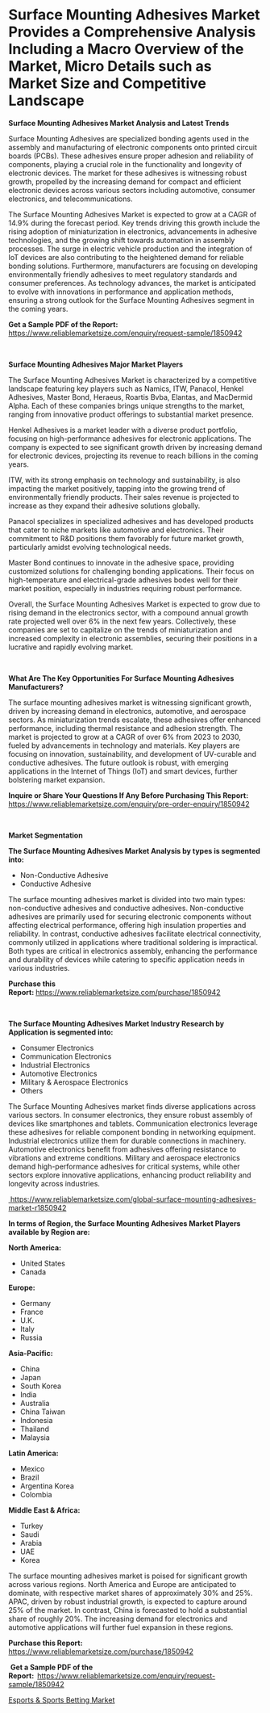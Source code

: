 <p><h1>Surface Mounting Adhesives Market Provides a Comprehensive Analysis Including a Macro Overview of the Market, Micro Details such as Market Size and Competitive Landscape</h1></p><p><strong>Surface Mounting Adhesives Market Analysis and Latest Trends</strong></p>
<p><p>Surface Mounting Adhesives are specialized bonding agents used in the assembly and manufacturing of electronic components onto printed circuit boards (PCBs). These adhesives ensure proper adhesion and reliability of components, playing a crucial role in the functionality and longevity of electronic devices. The market for these adhesives is witnessing robust growth, propelled by the increasing demand for compact and efficient electronic devices across various sectors including automotive, consumer electronics, and telecommunications.</p><p>The Surface Mounting Adhesives Market is expected to grow at a CAGR of 14.9% during the forecast period. Key trends driving this growth include the rising adoption of miniaturization in electronics, advancements in adhesive technologies, and the growing shift towards automation in assembly processes. The surge in electric vehicle production and the integration of IoT devices are also contributing to the heightened demand for reliable bonding solutions. Furthermore, manufacturers are focusing on developing environmentally friendly adhesives to meet regulatory standards and consumer preferences. As technology advances, the market is anticipated to evolve with innovations in performance and application methods, ensuring a strong outlook for the Surface Mounting Adhesives segment in the coming years.</p></p>
<p><strong>Get a Sample PDF of the Report:&nbsp;</strong> <a href="https://www.reliablemarketsize.com/enquiry/request-sample/1850942?utm_campaign=1133&utm_medium=2&utm_source=Github&utm_content=ia&utm_term=07012025&utm_id=surface-mounting-adhesives">https://www.reliablemarketsize.com/enquiry/request-sample/1850942</a></p>
<p>&nbsp;</p>
<p><strong>Surface Mounting Adhesives Major Market Players</strong></p>
<p><p>The Surface Mounting Adhesives Market is characterized by a competitive landscape featuring key players such as Namics, ITW, Panacol, Henkel Adhesives, Master Bond, Heraeus, Roartis Bvba, Elantas, and MacDermid Alpha. Each of these companies brings unique strengths to the market, ranging from innovative product offerings to substantial market presence.</p><p>Henkel Adhesives is a market leader with a diverse product portfolio, focusing on high-performance adhesives for electronic applications. The company is expected to see significant growth driven by increasing demand for electronic devices, projecting its revenue to reach billions in the coming years.</p><p>ITW, with its strong emphasis on technology and sustainability, is also impacting the market positively, tapping into the growing trend of environmentally friendly products. Their sales revenue is projected to increase as they expand their adhesive solutions globally.</p><p>Panacol specializes in specialized adhesives and has developed products that cater to niche markets like automotive and electronics. Their commitment to R&D positions them favorably for future market growth, particularly amidst evolving technological needs.</p><p>Master Bond continues to innovate in the adhesive space, providing customized solutions for challenging bonding applications. Their focus on high-temperature and electrical-grade adhesives bodes well for their market position, especially in industries requiring robust performance.</p><p>Overall, the Surface Mounting Adhesives Market is expected to grow due to rising demand in the electronics sector, with a compound annual growth rate projected well over 6% in the next few years. Collectively, these companies are set to capitalize on the trends of miniaturization and increased complexity in electronic assemblies, securing their positions in a lucrative and rapidly evolving market.</p></p>
<p>&nbsp;</p>
<p><strong>What Are The Key Opportunities For Surface Mounting Adhesives Manufacturers?</strong></p>
<p><p>The surface mounting adhesives market is witnessing significant growth, driven by increasing demand in electronics, automotive, and aerospace sectors. As miniaturization trends escalate, these adhesives offer enhanced performance, including thermal resistance and adhesion strength. The market is projected to grow at a CAGR of over 6% from 2023 to 2030, fueled by advancements in technology and materials. Key players are focusing on innovation, sustainability, and development of UV-curable and conductive adhesives. The future outlook is robust, with emerging applications in the Internet of Things (IoT) and smart devices, further bolstering market expansion.</p></p>
<p><strong>Inquire or Share Your Questions If Any Before Purchasing This Report:</strong> <a href="https://www.reliablemarketsize.com/enquiry/pre-order-enquiry/1850942?utm_campaign=1133&utm_medium=2&utm_source=Github&utm_content=ia&utm_term=07012025&utm_id=surface-mounting-adhesives">https://www.reliablemarketsize.com/enquiry/pre-order-enquiry/1850942</a></p>
<p>&nbsp;</p>
<p><strong>Market Segmentation</strong></p>
<p><strong>The Surface Mounting Adhesives Market Analysis by types is segmented into:</strong></p>
<p><ul><li>Non-Conductive Adhesive</li><li>Conductive Adhesive</li></ul></p>
<p><p>The surface mounting adhesives market is divided into two main types: non-conductive adhesives and conductive adhesives. Non-conductive adhesives are primarily used for securing electronic components without affecting electrical performance, offering high insulation properties and reliability. In contrast, conductive adhesives facilitate electrical connectivity, commonly utilized in applications where traditional soldering is impractical. Both types are critical in electronics assembly, enhancing the performance and durability of devices while catering to specific application needs in various industries.</p></p>
<p><strong>Purchase this Report:&nbsp;</strong><a href="https://www.reliablemarketsize.com/purchase/1850942?utm_campaign=1133&utm_medium=2&utm_source=Github&utm_content=ia&utm_term=07012025&utm_id=surface-mounting-adhesives">https://www.reliablemarketsize.com/purchase/1850942</a></p>
<p>&nbsp;</p>
<p><strong>The Surface Mounting Adhesives Market Industry Research by Application is segmented into:</strong></p>
<p><ul><li>Consumer Electronics</li><li>Communication Electronics</li><li>Industrial Electronics</li><li>Automotive Electronics</li><li>Military & Aerospace Electronics</li><li>Others</li></ul></p>
<p><p>The Surface Mounting Adhesives market finds diverse applications across various sectors. In consumer electronics, they ensure robust assembly of devices like smartphones and tablets. Communication electronics leverage these adhesives for reliable component bonding in networking equipment. Industrial electronics utilize them for durable connections in machinery. Automotive electronics benefit from adhesives offering resistance to vibrations and extreme conditions. Military and aerospace electronics demand high-performance adhesives for critical systems, while other sectors explore innovative applications, enhancing product reliability and longevity across industries.</p></p>
<p><a href="https://www.reliablemarketsize.com/global-surface-mounting-adhesives-market-r1850942?utm_campaign=1133&utm_medium=2&utm_source=Github&utm_content=ia&utm_term=07012025&utm_id=surface-mounting-adhesives">&nbsp;https://www.reliablemarketsize.com/global-surface-mounting-adhesives-market-r1850942</a></p>
<p><strong>In terms of Region, the Surface Mounting Adhesives Market Players available by Region are:</strong></p>
<p>
    <p> <strong> North America: </strong>
        <ul>
            <li>United States</li>
            <li>Canada</li>
        </ul>
        </p> 
    <p> <strong> Europe: </strong>
        <ul>
            <li>Germany</li>
            <li>France</li>
            <li>U.K.</li>
            <li>Italy</li>
            <li>Russia</li>
        </ul>
        </p> 
    <p> <strong> Asia-Pacific: </strong>
        <ul>
            <li>China</li>
            <li>Japan</li>
            <li>South Korea</li>
            <li>India</li>
            <li>Australia</li>
            <li>China Taiwan</li>
            <li>Indonesia</li>
            <li>Thailand</li>
            <li>Malaysia</li>
        </ul>
        </p> 
    <p> <strong> Latin America: </strong>
        <ul>
            <li>Mexico</li>
            <li>Brazil</li>
            <li>Argentina Korea</li>
            <li>Colombia</li>
        </ul>
        </p> 
    <p> <strong> Middle East & Africa: </strong>
        <ul>
            <li>Turkey</li>
            <li>Saudi</li>
            <li>Arabia</li>
            <li>UAE</li>
            <li>Korea</li>
        </ul>
    </p>
    </p>
<p><p>The surface mounting adhesives market is poised for significant growth across various regions. North America and Europe are anticipated to dominate, with respective market shares of approximately 30% and 25%. APAC, driven by robust industrial growth, is expected to capture around 25% of the market. In contrast, China is forecasted to hold a substantial share of roughly 20%. The increasing demand for electronics and automotive applications will further fuel expansion in these regions.</p></p>
<p><strong>Purchase this Report: </strong><a href="https://www.reliablemarketsize.com/purchase/1850942?utm_campaign=1133&utm_medium=2&utm_source=Github&utm_content=ia&utm_term=07012025&utm_id=surface-mounting-adhesives">https://www.reliablemarketsize.com/purchase/1850942</a></p>
<p>&nbsp;<strong>Get a Sample PDF of the Report:&nbsp;&nbsp;</strong><a href="https://www.reliablemarketsize.com/enquiry/request-sample/1850942?utm_campaign=1133&utm_medium=2&utm_source=Github&utm_content=ia&utm_term=07012025&utm_id=surface-mounting-adhesives">https://www.reliablemarketsize.com/enquiry/request-sample/1850942</a></p>
<p><strong></strong></p>
<p><p><a href="https://github.com/WillieWoodard/Market-Research-Report-List-7/blob/main/esports-sports-betting-market.md?utm_campaign=1133&utm_medium=2&utm_source=Github&utm_content=ia&utm_term=07012025&utm_id=surface-mounting-adhesives">Esports & Sports Betting Market</a></p></p>